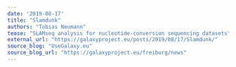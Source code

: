 ```yaml
---
date: '2019-08-17'
title: "Slamdunk"
authors: "Tobias Neumann"
tease: "SLAMseq analysis for nucleotide-conversion sequencing datasets"
external_url: "https://galaxyproject.eu/posts/2019/08/17/Slamdunk/"
source_blog: "UseGalaxy.eu"
source_blog_url: "https://galaxyproject.eu/freiburg/news"
---
```

